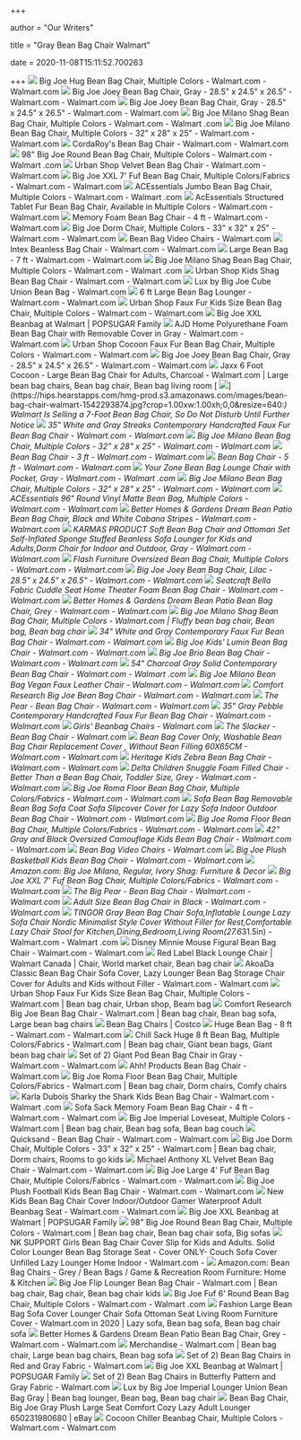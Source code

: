 +++
        
author = "Our Writers"
        
title = "Gray Bean Bag Chair Walmart"
        
date = 2020-11-08T15:11:52.700263
        
+++
[ ![](https://i5.walmartimages.com/asr/af0e6072-5022-4365-8be8-19f3ccb79f75_1.e5d3e30575d943bf500e0a125bcb5bf4.jpeg?odnWidth=612&odnHeight=612&odnBg=ffffff)](https://i5.walmartimages.com/asr/af0e6072-5022-4365-8be8-19f3ccb79f75_1.e5d3e30575d943bf500e0a125bcb5bf4.jpeg?odnWidth=612&odnHeight=612&odnBg=ffffff) Big Joe Hug Bean Bag Chair, Multiple Colors - Walmart.com - Walmart.com
[ ![](https://i5.walmartimages.com/asr/ada7d63e-508c-49f5-b9ec-a617293bf21c_2.b679b47c33bf6afbeaae2147b270beb5.jpeg?odnWidth=612&odnHeight=612&odnBg=ffffff)](https://i5.walmartimages.com/asr/ada7d63e-508c-49f5-b9ec-a617293bf21c_2.b679b47c33bf6afbeaae2147b270beb5.jpeg?odnWidth=612&odnHeight=612&odnBg=ffffff) Big Joe Joey Bean Bag Chair, Gray - 28.5" x 24.5" x 26.5" - Walmart.com -  Walmart.com
[ ![](https://i5.walmartimages.com/asr/acb8eb2f-f07e-47e6-8896-fe3de8f2b44f_2.b64c5098b36cf5e4f9f8738d2da0e5fe.jpeg)](https://i5.walmartimages.com/asr/acb8eb2f-f07e-47e6-8896-fe3de8f2b44f_2.b64c5098b36cf5e4f9f8738d2da0e5fe.jpeg) Big Joe Joey Bean Bag Chair, Gray - 28.5" x 24.5" x 26.5" - Walmart.com -  Walmart.com
[ ![](https://i5.walmartimages.com/asr/2680ddf0-1363-47d0-b553-31a209d06834_1.727e0166963ecc20ac5677a70b3bce7e.jpeg)](https://i5.walmartimages.com/asr/2680ddf0-1363-47d0-b553-31a209d06834_1.727e0166963ecc20ac5677a70b3bce7e.jpeg) Big Joe Milano Shag Bean Bag Chair, Multiple Colors - Walmart.com - Walmart .com
[ ![](https://i5.walmartimages.com/asr/7a112091-197a-48d9-9e58-6503ee0041c2_1.ee22dbd743135855c15fa10d50f5ec7a.jpeg)](https://i5.walmartimages.com/asr/7a112091-197a-48d9-9e58-6503ee0041c2_1.ee22dbd743135855c15fa10d50f5ec7a.jpeg) Big Joe Milano Bean Bag Chair, Multiple Colors - 32" x 28" x 25" - Walmart.com  - Walmart.com
[ ![](https://i5.walmartimages.com/asr/acada24e-2c3f-4da6-a7f0-4b768e8315e7_1.82cda551c0c6cc647bd30797e1c830ef.jpeg?odnWidth=612&odnHeight=612&odnBg=ffffff)](https://i5.walmartimages.com/asr/acada24e-2c3f-4da6-a7f0-4b768e8315e7_1.82cda551c0c6cc647bd30797e1c830ef.jpeg?odnWidth=612&odnHeight=612&odnBg=ffffff) CordaRoy's Bean Bag Chair - Walmart.com - Walmart.com
[ ![](https://i5.walmartimages.com/asr/f772d4f0-6718-49ee-8324-f7ac52cb33c2_1.b3545b1224164c0a3aeb8f31c550ebf4.jpeg)](https://i5.walmartimages.com/asr/f772d4f0-6718-49ee-8324-f7ac52cb33c2_1.b3545b1224164c0a3aeb8f31c550ebf4.jpeg) 98" Big Joe Round Bean Bag Chair, Multiple Colors - Walmart.com - Walmart .com
[ ![](https://i5.walmartimages.com/asr/07f0dfca-cc7f-46b1-861c-924e0cc23fbb_1.46381cae1f92c3c94c8925ebd9efc52e.jpeg)](https://i5.walmartimages.com/asr/07f0dfca-cc7f-46b1-861c-924e0cc23fbb_1.46381cae1f92c3c94c8925ebd9efc52e.jpeg) Urban Shop Velvet Bean Bag Chair - Walmart.com - Walmart.com
[ ![](https://i5.walmartimages.com/asr/88f89b7e-495a-4e66-8246-4c84ebe7ebb6_1.b0aa1fae119cebb8bd0cb566cf32b672.jpeg)](https://i5.walmartimages.com/asr/88f89b7e-495a-4e66-8246-4c84ebe7ebb6_1.b0aa1fae119cebb8bd0cb566cf32b672.jpeg) Big Joe XXL 7' Fuf Bean Bag Chair, Multiple Colors/Fabrics - Walmart.com -  Walmart.com
[ ![](https://i5.walmartimages.com/asr/fe44ae59-a54c-401e-998d-065c5a0ea1ef_1.815feb4de5a805b6b205474ed8956e91.jpeg?odnWidth=612&odnHeight=612&odnBg=ffffff)](https://i5.walmartimages.com/asr/fe44ae59-a54c-401e-998d-065c5a0ea1ef_1.815feb4de5a805b6b205474ed8956e91.jpeg?odnWidth=612&odnHeight=612&odnBg=ffffff) ACEssentials Jumbo Bean Bag Chair, Multiple Colors - Walmart.com - Walmart .com
[ ![](https://i5.walmartimages.com/asr/34ed84e6-dff5-473a-ba1f-874f96c0efdf_1.0818d3dd47119aee97f3b97df412613a.jpeg?odnWidth=612&odnHeight=612&odnBg=ffffff)](https://i5.walmartimages.com/asr/34ed84e6-dff5-473a-ba1f-874f96c0efdf_1.0818d3dd47119aee97f3b97df412613a.jpeg?odnWidth=612&odnHeight=612&odnBg=ffffff) AcEssentials Structured Tablet Fur Bean Bag Chair, Available in Multiple  Colors - Walmart.com - Walmart.com
[ ![](https://i5.walmartimages.com/asr/c44521e9-50bd-4dee-a195-91ab58d937ff_1.17013ef87ba9d3256584b36ad208319e.jpeg?odnWidth=612&odnHeight=612&odnBg=ffffff)](https://i5.walmartimages.com/asr/c44521e9-50bd-4dee-a195-91ab58d937ff_1.17013ef87ba9d3256584b36ad208319e.jpeg?odnWidth=612&odnHeight=612&odnBg=ffffff) Memory Foam Bean Bag Chair - 4 ft - Walmart.com - Walmart.com
[ ![](https://i5.walmartimages.com/asr/8390300d-e087-4f26-891d-18fef1420587_1.77dd98f75473d8c562acc248dfa81bfd.jpeg)](https://i5.walmartimages.com/asr/8390300d-e087-4f26-891d-18fef1420587_1.77dd98f75473d8c562acc248dfa81bfd.jpeg) Big Joe Dorm Chair, Multiple Colors - 33" x 32" x 25" - Walmart.com -  Walmart.com
[ ![](https://i5.walmartimages.com/asr/04fb7abf-1353-4b19-80a5-056d09c463e1_1.af4423bacc730a1271ff615e08117e20.jpeg)](https://i5.walmartimages.com/asr/04fb7abf-1353-4b19-80a5-056d09c463e1_1.af4423bacc730a1271ff615e08117e20.jpeg) Bean Bag Video Chairs - Walmart.com
[ ![](https://i5.walmartimages.com/asr/5e2abdf6-8848-45cb-96ef-87d48963d81d_1.010770ad3aed7c1df2086628f460001a.jpeg)](https://i5.walmartimages.com/asr/5e2abdf6-8848-45cb-96ef-87d48963d81d_1.010770ad3aed7c1df2086628f460001a.jpeg) Intex Beanless Bag Chair - Walmart.com - Walmart.com
[ ![](https://i5.walmartimages.com/asr/67d200c4-b091-4c7b-a95f-1cbff7e2b651_1.99053ed11428efb579c78bc8df1a006f.jpeg)](https://i5.walmartimages.com/asr/67d200c4-b091-4c7b-a95f-1cbff7e2b651_1.99053ed11428efb579c78bc8df1a006f.jpeg) Large Bean Bag - 7 ft - Walmart.com - Walmart.com
[ ![](https://i5.walmartimages.com/asr/00b006b1-bdd3-462d-ae16-c387d2f4715b_1.87a832fd351be1ee2f179a83fe226fe5.jpeg)](https://i5.walmartimages.com/asr/00b006b1-bdd3-462d-ae16-c387d2f4715b_1.87a832fd351be1ee2f179a83fe226fe5.jpeg) Big Joe Milano Shag Bean Bag Chair, Multiple Colors - Walmart.com - Walmart .com
[ ![](https://i5.walmartimages.com/asr/c88ed098-4b88-4215-b6ba-cc733ab8d11c_3.149cba18d5ca55092a88a191755040ec.jpeg?odnWidth=612&odnHeight=612&odnBg=ffffff)](https://i5.walmartimages.com/asr/c88ed098-4b88-4215-b6ba-cc733ab8d11c_3.149cba18d5ca55092a88a191755040ec.jpeg?odnWidth=612&odnHeight=612&odnBg=ffffff) Urban Shop Kids Shag Bean Bag Chair - Walmart.com - Walmart.com
[ ![](https://i5.walmartimages.com/asr/65db41f2-a986-4a55-8797-b0ec13ff7f02_1.e4025196bdf5337d46acf88348838614.jpeg?odnWidth=282&odnHeight=282&odnBg=ffffff)](https://i5.walmartimages.com/asr/65db41f2-a986-4a55-8797-b0ec13ff7f02_1.e4025196bdf5337d46acf88348838614.jpeg?odnWidth=282&odnHeight=282&odnBg=ffffff) Lux by Big Joe Cube Union Bean Bag - Walmart.com
[ ![](https://i5.walmartimages.com/asr/d68d663c-8c54-4554-a2bb-b5c56e9d6e46_1.96622e085728a6e8eae364f74b672e01.jpeg?odnWidth=612&odnHeight=612&odnBg=ffffff)](https://i5.walmartimages.com/asr/d68d663c-8c54-4554-a2bb-b5c56e9d6e46_1.96622e085728a6e8eae364f74b672e01.jpeg?odnWidth=612&odnHeight=612&odnBg=ffffff) 6 ft Large Bean Bag Lounger - Walmart.com - Walmart.com
[ ![](https://i5.walmartimages.com/asr/5041295a-1172-4f16-8118-36d8abc7ef44_5.89e92ae08546bb8764e0dd9edf8cf295.jpeg)](https://i5.walmartimages.com/asr/5041295a-1172-4f16-8118-36d8abc7ef44_5.89e92ae08546bb8764e0dd9edf8cf295.jpeg) Urban Shop Faux Fur Kids Size Bean Bag Chair, Multiple Colors - Walmart.com  - Walmart.com
[ ![](https://media1.popsugar-assets.com/files/thumbor/Di7Vqm8hnOqy_LK32jWwozjD76g/fit-in/2048xorig/filters:format_auto-!!-:strip_icc-!!-/2018/11/13/945/n/24155406/1bb3f46f5beb45302fc678.63660750_/i/Big-Joe-XXL-Beanbag-Walmart.jpg)](https://media1.popsugar-assets.com/files/thumbor/Di7Vqm8hnOqy_LK32jWwozjD76g/fit-in/2048xorig/filters:format_auto-!!-:strip_icc-!!-/2018/11/13/945/n/24155406/1bb3f46f5beb45302fc678.63660750_/i/Big-Joe-XXL-Beanbag-Walmart.jpg) Big Joe XXL Beanbag at Walmart | POPSUGAR Family
[ ![](https://i5.walmartimages.com/asr/658e3bde-d75d-4037-8bf3-ab3d5ddf00e2.bf3293df4c8ef480b6ae24158d1f64ae.jpeg?odnWidth=612&odnHeight=612&odnBg=ffffff)](https://i5.walmartimages.com/asr/658e3bde-d75d-4037-8bf3-ab3d5ddf00e2.bf3293df4c8ef480b6ae24158d1f64ae.jpeg?odnWidth=612&odnHeight=612&odnBg=ffffff) AJD Home Polyurethane Foam Bean Bag Chair with Removable Cover in Gray -  Walmart.com - Walmart.com
[ ![](https://i5.walmartimages.com/asr/6703cd1e-35e7-4a17-a5e0-551cf3c0897d_1.dfdab275bfe71022cd868d34e1a3a221.jpeg?odnWidth=612&odnHeight=612&odnBg=ffffff)](https://i5.walmartimages.com/asr/6703cd1e-35e7-4a17-a5e0-551cf3c0897d_1.dfdab275bfe71022cd868d34e1a3a221.jpeg?odnWidth=612&odnHeight=612&odnBg=ffffff) Urban Shop Cocoon Faux Fur Bean Bag Chair, Multiple Colors - Walmart.com -  Walmart.com
[ ![](https://i5.walmartimages.com/asr/312d2fa6-13d2-4577-82b7-f25ae3c9fc4e_2.0847ba472a0c5722c74417b703a64192.jpeg)](https://i5.walmartimages.com/asr/312d2fa6-13d2-4577-82b7-f25ae3c9fc4e_2.0847ba472a0c5722c74417b703a64192.jpeg) Big Joe Joey Bean Bag Chair, Gray - 28.5" x 24.5" x 26.5" - Walmart.com -  Walmart.com
[ ![](https://i.pinimg.com/474x/d8/22/5f/d8225f832ffb8911ba6d10d750c0b239.jpg)](https://i.pinimg.com/474x/d8/22/5f/d8225f832ffb8911ba6d10d750c0b239.jpg) Jaxx 6 Foot Cocoon - Large Bean Bag Chair for Adults, Charcoal - Walmart.com  | Large bean bag chairs, Bean bag chair, Bean bag living room
[ ![](https://hips.hearstapps.com/hmg-prod.s3.amazonaws.com/images/bean-bag-chair-walmart-1542293874.jpg?crop=1.00xw:1.00xh;0,0&resize=640:*)](https://hips.hearstapps.com/hmg-prod.s3.amazonaws.com/images/bean-bag-chair-walmart-1542293874.jpg?crop=1.00xw:1.00xh;0,0&resize=640:*) Walmart Is Selling a 7-Foot Bean Bag Chair, So Do Not Disturb Until Further  Notice
[ ![](https://i5.walmartimages.com/asr/e3ec183c-9f43-4c17-b5d9-15467b3d90f7.1f3d0cfe5727f1bdf1a30855390da6ab.jpeg?odnWidth=612&odnHeight=612&odnBg=ffffff)](https://i5.walmartimages.com/asr/e3ec183c-9f43-4c17-b5d9-15467b3d90f7.1f3d0cfe5727f1bdf1a30855390da6ab.jpeg?odnWidth=612&odnHeight=612&odnBg=ffffff) 35" White and Gray Streaks Contemporary Handcrafted Faux Fur Bean Bag Chair  - Walmart.com - Walmart.com
[ ![](https://i5.walmartimages.com/asr/4cf80778-ac1b-4611-a17d-cf7469dc3334_1.ddb756d2d925da5bc57f26dce69e788e.jpeg?odnWidth=450&odnHeight=450&odnBg=ffffff)](https://i5.walmartimages.com/asr/4cf80778-ac1b-4611-a17d-cf7469dc3334_1.ddb756d2d925da5bc57f26dce69e788e.jpeg?odnWidth=450&odnHeight=450&odnBg=ffffff) Big Joe Milano Bean Bag Chair, Multiple Colors - 32" x 28" x 25" - Walmart.com  - Walmart.com
[ ![](https://i5.walmartimages.com/asr/ec176656-2404-49eb-ae90-d0f8f47b71cd_1.95f328e027fd6499d6ac2f599b6b4c48.jpeg?odnWidth=612&odnHeight=612&odnBg=ffffff)](https://i5.walmartimages.com/asr/ec176656-2404-49eb-ae90-d0f8f47b71cd_1.95f328e027fd6499d6ac2f599b6b4c48.jpeg?odnWidth=612&odnHeight=612&odnBg=ffffff) Bean Bag Chair - 3 ft - Walmart.com - Walmart.com
[ ![](https://i5.walmartimages.com/asr/9c0a22b5-aeb2-4d3d-9a56-c49e25a565e3_1.2dd40b30312b73e7f0f1edd2c33e4182.jpeg?odnWidth=450&odnHeight=450&odnBg=ffffff)](https://i5.walmartimages.com/asr/9c0a22b5-aeb2-4d3d-9a56-c49e25a565e3_1.2dd40b30312b73e7f0f1edd2c33e4182.jpeg?odnWidth=450&odnHeight=450&odnBg=ffffff) Bean Bag Chair - 5 ft - Walmart.com - Walmart.com
[ ![](https://i5.walmartimages.com/asr/4c185555-ae8a-43be-964c-4b3ffe9b4ef2_2.fa3025a1f6aa8d7ed9ee4bcbc95c3db9.jpeg?odnWidth=612&odnHeight=612&odnBg=ffffff)](https://i5.walmartimages.com/asr/4c185555-ae8a-43be-964c-4b3ffe9b4ef2_2.fa3025a1f6aa8d7ed9ee4bcbc95c3db9.jpeg?odnWidth=612&odnHeight=612&odnBg=ffffff) Your Zone Bean Bag Lounge Chair with Pocket, Gray - Walmart.com - Walmart .com
[ ![](https://i5.walmartimages.com/asr/e4d61d1f-0dc1-4507-9485-732fdbb41f2a_2.2221cd928bc78599aa621fe56ba36a13.jpeg?odnWidth=612&odnHeight=612&odnBg=ffffff)](https://i5.walmartimages.com/asr/e4d61d1f-0dc1-4507-9485-732fdbb41f2a_2.2221cd928bc78599aa621fe56ba36a13.jpeg?odnWidth=612&odnHeight=612&odnBg=ffffff) Big Joe Milano Bean Bag Chair, Multiple Colors - 32" x 28" x 25" - Walmart.com  - Walmart.com
[ ![](https://i5.walmartimages.com/asr/f4d6f14c-0ee2-4381-859f-54b0f90d86a3_1.4de582d397bb2b69c15477991f44b165.jpeg)](https://i5.walmartimages.com/asr/f4d6f14c-0ee2-4381-859f-54b0f90d86a3_1.4de582d397bb2b69c15477991f44b165.jpeg) ACEssentials 96" Round Vinyl Matte Bean Bag, Multiple Colors - Walmart.com  - Walmart.com
[ ![](https://i5.walmartimages.com/asr/a24524b2-d925-4a84-9827-01834d7d3f85_2.03257a5677ad4c3d9efe99a46a71cfd4.jpeg?odnWidth=612&odnHeight=612&odnBg=ffffff)](https://i5.walmartimages.com/asr/a24524b2-d925-4a84-9827-01834d7d3f85_2.03257a5677ad4c3d9efe99a46a71cfd4.jpeg?odnWidth=612&odnHeight=612&odnBg=ffffff) Better Homes & Gardens Dream Bean Patio Bean Bag Chair, Black and White  Cabana Stripes - Walmart.com - Walmart.com
[ ![](https://i5.walmartimages.com/asr/a75b8c11-c954-4489-a6b1-84661799f8ca_1.f8c2c2b3e91dd707097785a9c2d6b426.jpeg?odnWidth=612&odnHeight=612&odnBg=ffffff)](https://i5.walmartimages.com/asr/a75b8c11-c954-4489-a6b1-84661799f8ca_1.f8c2c2b3e91dd707097785a9c2d6b426.jpeg?odnWidth=612&odnHeight=612&odnBg=ffffff) KARMAS PRODUCT Soft Bean Bag Chair and Ottoman Set Self-Inflated Sponge  Stuffed Beanless Sofa Lounger for Kids and Adults,Dorm Chair for Indoor and  Outdoor, Gray - Walmart.com - Walmart.com
[ ![](https://i5.walmartimages.com/asr/833ac6bf-da62-405e-91ae-74d6b7259c60_3.48f25776af20bb5fa54d91ded5275902.jpeg?odnWidth=612&odnHeight=612&odnBg=ffffff)](https://i5.walmartimages.com/asr/833ac6bf-da62-405e-91ae-74d6b7259c60_3.48f25776af20bb5fa54d91ded5275902.jpeg?odnWidth=612&odnHeight=612&odnBg=ffffff) Flash Furniture Oversized Bean Bag Chair, Multiple Colors - Walmart.com -  Walmart.com
[ ![](https://i5.walmartimages.com/asr/8db13271-a7b7-4882-95ad-e4b6b7ca3fbc_2.7407ce507c5abe53b20194a4a6703171.jpeg?odnWidth=612&odnHeight=612&odnBg=ffffff)](https://i5.walmartimages.com/asr/8db13271-a7b7-4882-95ad-e4b6b7ca3fbc_2.7407ce507c5abe53b20194a4a6703171.jpeg?odnWidth=612&odnHeight=612&odnBg=ffffff) Big Joe Joey Bean Bag Chair, Lilac - 28.5" x 24.5" x 26.5" - Walmart.com -  Walmart.com
[ ![](https://i5.walmartimages.com/asr/2e5f8ea0-3965-401e-a542-ad55d323652b_1.4d59a0e306d9a305ccda610e0e5ed6c2.jpeg?odnWidth=612&odnHeight=612&odnBg=ffffff)](https://i5.walmartimages.com/asr/2e5f8ea0-3965-401e-a542-ad55d323652b_1.4d59a0e306d9a305ccda610e0e5ed6c2.jpeg?odnWidth=612&odnHeight=612&odnBg=ffffff) Seatcraft Bella Fabric Cuddle Seat Home Theater Foam Bean Bag Chair -  Walmart.com - Walmart.com
[ ![](https://i5.walmartimages.com/asr/466f33c1-f3bf-4cae-87ec-2ccfd925bf29_2.737682e8654bc81b41a92cc907e7e95a.jpeg)](https://i5.walmartimages.com/asr/466f33c1-f3bf-4cae-87ec-2ccfd925bf29_2.737682e8654bc81b41a92cc907e7e95a.jpeg) Better Homes & Gardens Dream Bean Patio Bean Bag Chair, Grey - Walmart.com  - Walmart.com
[ ![](https://i.pinimg.com/originals/24/67/8a/24678aab40ae6d1410d6f5406286d99c.jpg)](https://i.pinimg.com/originals/24/67/8a/24678aab40ae6d1410d6f5406286d99c.jpg) Big Joe Milano Shag Bean Bag Chair, Multiple Colors - Walmart.com | Fluffy bean  bag chair, Bean bag, Bean bag chair
[ ![](https://i5.walmartimages.com/asr/ed79e177-996d-4fb7-82bd-0a102bc981a9.1a1c3416d052e7bd3939d41074fefd60.jpeg?odnWidth=612&odnHeight=612&odnBg=ffffff)](https://i5.walmartimages.com/asr/ed79e177-996d-4fb7-82bd-0a102bc981a9.1a1c3416d052e7bd3939d41074fefd60.jpeg?odnWidth=612&odnHeight=612&odnBg=ffffff) 34" White and Gray Contemporary Faux Fur Bean Bag Chair - Walmart.com -  Walmart.com
[ ![](https://i5.walmartimages.com/asr/720a0c2e-d5d3-4713-96e6-b38ea4358cbc_1.4b9a1394234604e084d831aa8f1df5a4.jpeg?odnWidth=612&odnHeight=612&odnBg=ffffff)](https://i5.walmartimages.com/asr/720a0c2e-d5d3-4713-96e6-b38ea4358cbc_1.4b9a1394234604e084d831aa8f1df5a4.jpeg?odnWidth=612&odnHeight=612&odnBg=ffffff) Big Joe Kids' Lumin Bean Bag Chair - Walmart.com - Walmart.com
[ ![](https://i5.walmartimages.com/asr/30d049ee-1494-436c-98ff-86c3ba8d7b7e_1.2aae0ea8ad1cd539f229543f475d4648.jpeg?odnWidth=612&odnHeight=612&odnBg=ffffff)](https://i5.walmartimages.com/asr/30d049ee-1494-436c-98ff-86c3ba8d7b7e_1.2aae0ea8ad1cd539f229543f475d4648.jpeg?odnWidth=612&odnHeight=612&odnBg=ffffff) Big Joe Brio Bean Bag Chair - Walmart.com - Walmart.com
[ ![](https://i5.walmartimages.com/asr/b8961736-4547-41d5-8478-e8adebb18305_1.eceae7515fa67795cc74e19b1f76f8ee.jpeg?odnWidth=612&odnHeight=612&odnBg=ffffff)](https://i5.walmartimages.com/asr/b8961736-4547-41d5-8478-e8adebb18305_1.eceae7515fa67795cc74e19b1f76f8ee.jpeg?odnWidth=612&odnHeight=612&odnBg=ffffff) 54" Charcoal Gray Solid Contemporary Bean Bag Chair - Walmart.com - Walmart .com
[ ![](https://i5.walmartimages.com/asr/09a1ac50-a6f0-43f8-837d-0e6e6ec2d130_1.a7ec1d0078130c422f800a5e1c45b3ab.jpeg?odnWidth=612&odnHeight=612&odnBg=ffffff)](https://i5.walmartimages.com/asr/09a1ac50-a6f0-43f8-837d-0e6e6ec2d130_1.a7ec1d0078130c422f800a5e1c45b3ab.jpeg?odnWidth=612&odnHeight=612&odnBg=ffffff) Big Joe Milano Bean Bag Vegan Faux Leather Chair - Walmart.com - Walmart.com
[ ![](https://i5.walmartimages.com/asr/5960c45c-3a7f-4378-bfa9-38170b3d3b1c_1.980510d9f220cfe919b00ad204ab6094.jpeg?odnWidth=612&odnHeight=612&odnBg=ffffff)](https://i5.walmartimages.com/asr/5960c45c-3a7f-4378-bfa9-38170b3d3b1c_1.980510d9f220cfe919b00ad204ab6094.jpeg?odnWidth=612&odnHeight=612&odnBg=ffffff) Comfort Research Big Joe Bean Bag Chair - Walmart.com - Walmart.com
[ ![](https://i5.walmartimages.com/asr/ee707e56-c363-49e6-8fb5-824a7ff3b6c5.da2af3660b1e6a17c31af18b1d773fa8.jpeg?odnWidth=612&odnHeight=612&odnBg=ffffff)](https://i5.walmartimages.com/asr/ee707e56-c363-49e6-8fb5-824a7ff3b6c5.da2af3660b1e6a17c31af18b1d773fa8.jpeg?odnWidth=612&odnHeight=612&odnBg=ffffff) The Pear - Bean Bag Chair - Walmart.com - Walmart.com
[ ![](https://i5.walmartimages.com/asr/3bbb27e4-df6d-4e0d-a2da-6ca31930c815.6d88532d31da70c66f58fcb4748f6915.jpeg?odnWidth=612&odnHeight=612&odnBg=ffffff)](https://i5.walmartimages.com/asr/3bbb27e4-df6d-4e0d-a2da-6ca31930c815.6d88532d31da70c66f58fcb4748f6915.jpeg?odnWidth=612&odnHeight=612&odnBg=ffffff) 35" Gray Pebble Contemporary Handcrafted Faux Fur Bean Bag Chair - Walmart.com  - Walmart.com
[ ![](https://i5.walmartimages.com/asr/d86476ac-ad99-40bc-80d1-866b4afc81ba_1.71337b328146ca7293375effe2e8a66d.jpeg)](https://i5.walmartimages.com/asr/d86476ac-ad99-40bc-80d1-866b4afc81ba_1.71337b328146ca7293375effe2e8a66d.jpeg) Girls' Beanbag Chairs - Walmart.com
[ ![](https://i5.walmartimages.com/asr/c6ffaf0c-4dc4-4afa-bf60-c0426f9a1016_1.520f782cdf6ac4a1c30f4620da77b61b.jpeg?odnWidth=450&odnHeight=450&odnBg=ffffff)](https://i5.walmartimages.com/asr/c6ffaf0c-4dc4-4afa-bf60-c0426f9a1016_1.520f782cdf6ac4a1c30f4620da77b61b.jpeg?odnWidth=450&odnHeight=450&odnBg=ffffff) The Slacker - Bean Bag Chair - Walmart.com
[ ![](https://i5.walmartimages.com/asr/1c298c3d-0767-4a8a-a51a-bab5b30cbf84_1.d1488022d91a7f0dabd316a24eaece37.jpeg?odnWidth=612&odnHeight=612&odnBg=ffffff)](https://i5.walmartimages.com/asr/1c298c3d-0767-4a8a-a51a-bab5b30cbf84_1.d1488022d91a7f0dabd316a24eaece37.jpeg?odnWidth=612&odnHeight=612&odnBg=ffffff) Bean Bag Cover Only, Washable Bean Bag Chair Replacement Cover , Without  Bean Filling 60X65CM - Walmart.com - Walmart.com
[ ![](https://i5.walmartimages.com/asr/7cef4517-57bb-4471-89c9-b854bd0237c8_1.f2232aa4376f585831e215dd5ba97849.jpeg)](https://i5.walmartimages.com/asr/7cef4517-57bb-4471-89c9-b854bd0237c8_1.f2232aa4376f585831e215dd5ba97849.jpeg) Heritage Kids Zebra Bean Bag Chair - Walmart.com - Walmart.com
[ ![](https://i5.walmartimages.com/asr/c840d0ed-0b96-435c-ad9b-035378d5a0ae_1.2912741257f94794e4bfbe5676624427.jpeg?odnWidth=612&odnHeight=612&odnBg=ffffff)](https://i5.walmartimages.com/asr/c840d0ed-0b96-435c-ad9b-035378d5a0ae_1.2912741257f94794e4bfbe5676624427.jpeg?odnWidth=612&odnHeight=612&odnBg=ffffff) Delta Children Snuggle Foam Filled Chair - Better Than a Bean Bag Chair,  Toddler Size, Grey - Walmart.com - Walmart.com
[ ![](https://i5.walmartimages.com/asr/72396047-e655-48d9-985d-d08d1b7178ec_1.28977eb8a9566d6f77eca8dfaddc9e31.jpeg?odnWidth=2000&odnHeight=2000&odnBg=ffffff)](https://i5.walmartimages.com/asr/72396047-e655-48d9-985d-d08d1b7178ec_1.28977eb8a9566d6f77eca8dfaddc9e31.jpeg?odnWidth=2000&odnHeight=2000&odnBg=ffffff) Big Joe Roma Floor Bean Bag Chair, Multiple Colors/Fabrics - Walmart.com -  Walmart.com
[ ![](https://i5.walmartimages.com/asr/59cd5b8d-1b08-456a-8bb2-69d146ddfd0e_1.86ec66b1933f03ecd5b063aefdd208ba.jpeg?odnWidth=612&odnHeight=612&odnBg=ffffff)](https://i5.walmartimages.com/asr/59cd5b8d-1b08-456a-8bb2-69d146ddfd0e_1.86ec66b1933f03ecd5b063aefdd208ba.jpeg?odnWidth=612&odnHeight=612&odnBg=ffffff) Sofa Bean Bag Removable Bean Bag Sofa Coat Sofa Slipcover Cover for Lazy  Sofa Indoor Outdoor Bean Bag Chair - Walmart.com - Walmart.com
[ ![](https://i5.walmartimages.com/asr/73210a30-f03c-47b8-8c20-813a2cf96f5b_1.91c5eb0419c6c62c0f7a2956c4cf9fdf.jpeg)](https://i5.walmartimages.com/asr/73210a30-f03c-47b8-8c20-813a2cf96f5b_1.91c5eb0419c6c62c0f7a2956c4cf9fdf.jpeg) Big Joe Roma Floor Bean Bag Chair, Multiple Colors/Fabrics - Walmart.com -  Walmart.com
[ ![](https://i5.walmartimages.com/asr/a0958b76-7b43-450c-be97-202fd769e2c6.b655e1795069f367fb6cbffca2e41156.jpeg?odnWidth=612&odnHeight=612&odnBg=ffffff)](https://i5.walmartimages.com/asr/a0958b76-7b43-450c-be97-202fd769e2c6.b655e1795069f367fb6cbffca2e41156.jpeg?odnWidth=612&odnHeight=612&odnBg=ffffff) 42" Gray and Black Oversized Camouflage Kids Bean Bag Chair - Walmart.com -  Walmart.com
[ ![](https://i5.walmartimages.com/asr/8121f229-b38a-4627-b38a-585cff04e1fd_1.9e14c0819e156d4d12a17067fb8660b4.jpeg)](https://i5.walmartimages.com/asr/8121f229-b38a-4627-b38a-585cff04e1fd_1.9e14c0819e156d4d12a17067fb8660b4.jpeg) Bean Bag Video Chairs - Walmart.com
[ ![](https://i5.walmartimages.com/asr/d98cd257-f493-42d4-8125-e1423ea55e82_3.f39cd8ccea38172c2f943717f7b00f62.jpeg?odnWidth=612&odnHeight=612&odnBg=ffffff)](https://i5.walmartimages.com/asr/d98cd257-f493-42d4-8125-e1423ea55e82_3.f39cd8ccea38172c2f943717f7b00f62.jpeg?odnWidth=612&odnHeight=612&odnBg=ffffff) Big Joe Plush Basketball Kids Bean Bag Chair - Walmart.com - Walmart.com
[ ![](https://images-na.ssl-images-amazon.com/images/I/81KCxynEJFL._AC_SL1500_.jpg)](https://images-na.ssl-images-amazon.com/images/I/81KCxynEJFL._AC_SL1500_.jpg) Amazon.com: Big Joe Milano, Regular, Ivory Shag: Furniture & Decor
[ ![](https://i5.walmartimages.com/dfw/6e29e393-d877/k2-_d96b0af6-0527-47ed-b2ee-d1b004cdcd1a.v1.jpg)](https://i5.walmartimages.com/dfw/6e29e393-d877/k2-_d96b0af6-0527-47ed-b2ee-d1b004cdcd1a.v1.jpg) Big Joe XXL 7' Fuf Bean Bag Chair, Multiple Colors/Fabrics - Walmart.com -  Walmart.com
[ ![](https://i5.walmartimages.com/asr/27bfc536-40e7-4ded-9a23-55c033e8876e_1.a00a964487bb9d59951c09c431217d99.jpeg?odnWidth=612&odnHeight=612&odnBg=ffffff)](https://i5.walmartimages.com/asr/27bfc536-40e7-4ded-9a23-55c033e8876e_1.a00a964487bb9d59951c09c431217d99.jpeg?odnWidth=612&odnHeight=612&odnBg=ffffff) The Big Pear - Bean Bag Chair - Walmart.com - Walmart.com
[ ![](https://i5.walmartimages.com/asr/92698aef-907c-4a27-a816-e617eba7c47f_1.82b4cc3d66323115bbe15589df8196c2.jpeg?odnWidth=612&odnHeight=612&odnBg=ffffff)](https://i5.walmartimages.com/asr/92698aef-907c-4a27-a816-e617eba7c47f_1.82b4cc3d66323115bbe15589df8196c2.jpeg?odnWidth=612&odnHeight=612&odnBg=ffffff) Adult Size Bean Bag Chair in Black - Walmart.com - Walmart.com
[ ![](https://i5.walmartimages.com/asr/fd8141e1-a780-4d8f-9f7f-205f2f0f8612.89fb77181c58f6e4856b26c6a09b9cd9.jpeg?odnWidth=612&odnHeight=612&odnBg=ffffff)](https://i5.walmartimages.com/asr/fd8141e1-a780-4d8f-9f7f-205f2f0f8612.89fb77181c58f6e4856b26c6a09b9cd9.jpeg?odnWidth=612&odnHeight=612&odnBg=ffffff) TINGOR Gray Bean Bag Chair Sofa,Inflatable Lounge Lazy Sofa Chair Nordic  Minimalist Style Cover Without Filler for Rest,Comfortable Lazy Chair Stool  for Kitchen,Dining,Bedroom,Living Room(27.6*31.5in) - Walmart.com - Walmart .com
[ ![](https://i5.walmartimages.com/asr/db7774f8-7bdd-435b-bfb4-5a67ab61839e_4.9303af40425db524f99afd23576991bb.jpeg?odnWidth=612&odnHeight=612&odnBg=ffffff)](https://i5.walmartimages.com/asr/db7774f8-7bdd-435b-bfb4-5a67ab61839e_4.9303af40425db524f99afd23576991bb.jpeg?odnWidth=612&odnHeight=612&odnBg=ffffff) Disney Minnie Mouse Figural Bean Bag Chair - Walmart.com - Walmart.com
[ ![](https://i.pinimg.com/474x/d7/be/9d/d7be9d17b9a7131c3e8db5c6d644ca42.jpg)](https://i.pinimg.com/474x/d7/be/9d/d7be9d17b9a7131c3e8db5c6d644ca42.jpg) Red Label Black Lounge Chair | Walmart Canada | Chair, World market chair, Bean  bag chair
[ ![](https://i5.walmartimages.com/asr/a7237c18-5dcb-4d98-bd1f-c05734447de1_1.f06a448b26373d15b6870bcae645f43c.jpeg?odnWidth=612&odnHeight=612&odnBg=ffffff)](https://i5.walmartimages.com/asr/a7237c18-5dcb-4d98-bd1f-c05734447de1_1.f06a448b26373d15b6870bcae645f43c.jpeg?odnWidth=612&odnHeight=612&odnBg=ffffff) AkoaDa Classic Bean Bag Chair Sofa Cover, Lazy Lounger Bean Bag Storage  Chair Cover for Adults and Kids without Filler - Walmart.com - Walmart.com
[ ![](https://i.pinimg.com/474x/a2/5e/3a/a25e3a00edf86d8c965a70fa16614ee1.jpg)](https://i.pinimg.com/474x/a2/5e/3a/a25e3a00edf86d8c965a70fa16614ee1.jpg) Urban Shop Faux Fur Kids Size Bean Bag Chair, Multiple Colors - Walmart.com  | Bean bag chair, Urban shop, Beam bag
[ ![](https://i.pinimg.com/originals/18/4d/ab/184dabfb93aa048700c6073bf8aa04cc.jpg)](https://i.pinimg.com/originals/18/4d/ab/184dabfb93aa048700c6073bf8aa04cc.jpg) Comfort Research Big Joe Bean Bag Chair - Walmart.com | Bean bag chair, Bean  bag sofa, Large bean bag chairs
[ ![](https://images.costco-static.com/ImageDelivery/imageService?profileId=12026540&imageId=100364400-847__1&recipeName=350)](https://images.costco-static.com/ImageDelivery/imageService?profileId=12026540&imageId=100364400-847__1&recipeName=350) Bean Bag Chairs | Costco
[ ![](https://i5.walmartimages.com/asr/8742b035-e181-4fa3-a37e-ff29fba0e384_1.8a8b08f264ca9ccaf96b061945af6053.jpeg)](https://i5.walmartimages.com/asr/8742b035-e181-4fa3-a37e-ff29fba0e384_1.8a8b08f264ca9ccaf96b061945af6053.jpeg) Huge Bean Bag - 8 ft - Walmart.com - Walmart.com
[ ![](https://i.pinimg.com/originals/28/69/e5/2869e5d320dc97a436703a2a445b3ade.jpg)](https://i.pinimg.com/originals/28/69/e5/2869e5d320dc97a436703a2a445b3ade.jpg) Chill Sack Huge 8 ft Bean Bag, Multiple Colors/Fabrics - Walmart.com | Bean  bag chair, Giant bean bags, Giant bean bag chair
[ ![](https://i5.walmartimages.com/asr/4d196628-9afe-46c8-a4c3-881c536f441c_1.adc83f577dc29b05ab59cf5e7e1452f5.jpeg?odnWidth=612&odnHeight=612&odnBg=ffffff)](https://i5.walmartimages.com/asr/4d196628-9afe-46c8-a4c3-881c536f441c_1.adc83f577dc29b05ab59cf5e7e1452f5.jpeg?odnWidth=612&odnHeight=612&odnBg=ffffff) Set of 2) Giant Pod Bean Bag Chair in Gray - Walmart.com - Walmart.com
[ ![](https://i5.walmartimages.com/asr/ed14d664-5587-4d67-aefe-10ba595f0c87_1.06356ae4251e93ecd0a06a0674618329.jpeg?odnWidth=450&odnHeight=450&odnBg=ffffff)](https://i5.walmartimages.com/asr/ed14d664-5587-4d67-aefe-10ba595f0c87_1.06356ae4251e93ecd0a06a0674618329.jpeg?odnWidth=450&odnHeight=450&odnBg=ffffff) Ahh! Products Bean Bag Chair - Walmart.com
[ ![](https://i.pinimg.com/originals/5b/71/0b/5b710b53d5926f4ab189d1bab346eb2a.jpg)](https://i.pinimg.com/originals/5b/71/0b/5b710b53d5926f4ab189d1bab346eb2a.jpg) Big Joe Roma Floor Bean Bag Chair, Multiple Colors/Fabrics - Walmart.com | Bean  bag chair, Dorm chairs, Comfy chairs
[ ![](https://i5.walmartimages.com/asr/a412d1de-678f-4fd0-9df5-41d73be76c05_1.965413884cc299ccb7a12894904372a4.jpeg?odnWidth=612&odnHeight=612&odnBg=ffffff)](https://i5.walmartimages.com/asr/a412d1de-678f-4fd0-9df5-41d73be76c05_1.965413884cc299ccb7a12894904372a4.jpeg?odnWidth=612&odnHeight=612&odnBg=ffffff) Karla Dubois Sharky the Shark Kids Bean Bag Chair - Walmart.com - Walmart .com
[ ![](https://i5.walmartimages.com/asr/ab3be897-b651-4a1e-a09b-b94c3d2e492d_1.4d52f5358b70a5d84a06b2efe021092d.jpeg?odnWidth=612&odnHeight=612&odnBg=ffffff)](https://i5.walmartimages.com/asr/ab3be897-b651-4a1e-a09b-b94c3d2e492d_1.4d52f5358b70a5d84a06b2efe021092d.jpeg?odnWidth=612&odnHeight=612&odnBg=ffffff) Sofa Sack Memory Foam Bean Bag Chair - 4 ft - Walmart.com - Walmart.com
[ ![](https://i.pinimg.com/474x/2b/1c/75/2b1c75d010c5ac9bd2ba3a470f9cabd7.jpg)](https://i.pinimg.com/474x/2b/1c/75/2b1c75d010c5ac9bd2ba3a470f9cabd7.jpg) Big Joe Imperial Loveseat, Multiple Colors - Walmart.com | Bean bag chair, Bean  bag sofa, Bean bag couch
[ ![](https://i5.walmartimages.com/asr/afb12a10-764c-4245-a493-4225fe7409c9.068e715835a2558a8024dcfe7e7ef8e5.jpeg?odnWidth=612&odnHeight=612&odnBg=ffffff)](https://i5.walmartimages.com/asr/afb12a10-764c-4245-a493-4225fe7409c9.068e715835a2558a8024dcfe7e7ef8e5.jpeg?odnWidth=612&odnHeight=612&odnBg=ffffff) Quicksand - Bean Bag Chair - Walmart.com - Walmart.com
[ ![](https://i.pinimg.com/originals/56/07/12/560712a65da6f5dac278dbd39398672b.jpg)](https://i.pinimg.com/originals/56/07/12/560712a65da6f5dac278dbd39398672b.jpg) Big Joe Dorm Chair, Multiple Colors - 33" x 32" x 25" - Walmart.com | Bean  bag chair, Dorm chairs, Rooms to go kids
[ ![](https://i5.walmartimages.com/asr/b82ab63a-cedd-42fd-9163-590a65f41d3d_1.df171287995789dc85f729be3d9c639f.jpeg?odnWidth=612&odnHeight=612&odnBg=ffffff)](https://i5.walmartimages.com/asr/b82ab63a-cedd-42fd-9163-590a65f41d3d_1.df171287995789dc85f729be3d9c639f.jpeg?odnWidth=612&odnHeight=612&odnBg=ffffff) Michael Anthony XL Velvet Bean Bag Chair - Walmart.com - Walmart.com
[ ![](https://i5.walmartimages.com/asr/38a89991-3b71-4967-83fa-3464223caec4_2.fb8e720406905c48bde01e9928d1a3f9.jpeg?odnWidth=612&odnHeight=612&odnBg=ffffff)](https://i5.walmartimages.com/asr/38a89991-3b71-4967-83fa-3464223caec4_2.fb8e720406905c48bde01e9928d1a3f9.jpeg?odnWidth=612&odnHeight=612&odnBg=ffffff) Big Joe Large 4' Fuf Bean Bag Chair, Multiple Colors/Fabrics - Walmart.com  - Walmart.com
[ ![](https://i5.walmartimages.com/asr/c28ecbfd-e005-4dd8-ad79-b3a6fd42bfba_2.b269b9b70ffb625137812e4aed19d974.jpeg?odnWidth=612&odnHeight=612&odnBg=ffffff)](https://i5.walmartimages.com/asr/c28ecbfd-e005-4dd8-ad79-b3a6fd42bfba_2.b269b9b70ffb625137812e4aed19d974.jpeg?odnWidth=612&odnHeight=612&odnBg=ffffff) Big Joe Plush Football Kids Bean Bag Chair - Walmart.com - Walmart.com
[ ![](https://i5.walmartimages.com/asr/479a328d-562e-4534-a97e-8c870425c4ed.f0e01788734739b6d4e3aff33b11b9fc.jpeg?odnWidth=612&odnHeight=612&odnBg=ffffff)](https://i5.walmartimages.com/asr/479a328d-562e-4534-a97e-8c870425c4ed.f0e01788734739b6d4e3aff33b11b9fc.jpeg?odnWidth=612&odnHeight=612&odnBg=ffffff) New Kids Bean Bag Chair Cover Indoor/Outdoor Gamer Waterproof Adult Beanbag  Seat - Walmart.com - Walmart.com
[ ![](https://media1.popsugar-assets.com/files/thumbor/a7XUApIoRa93auvCfZHE5ygnO9U/fit-in/728xorig/filters:format_auto-!!-:strip_icc-!!-/2018/11/13/945/n/24155406/7727b5675beb45246ed128.96816513_/i/Big-Joe-XXL-Beanbag-Walmart.jpg)](https://media1.popsugar-assets.com/files/thumbor/a7XUApIoRa93auvCfZHE5ygnO9U/fit-in/728xorig/filters:format_auto-!!-:strip_icc-!!-/2018/11/13/945/n/24155406/7727b5675beb45246ed128.96816513_/i/Big-Joe-XXL-Beanbag-Walmart.jpg) Big Joe XXL Beanbag at Walmart | POPSUGAR Family
[ ![](https://i.pinimg.com/originals/8e/f9/43/8ef94300a7fb53d64f9cf63f70955593.png)](https://i.pinimg.com/originals/8e/f9/43/8ef94300a7fb53d64f9cf63f70955593.png) 98" Big Joe Round Bean Bag Chair, Multiple Colors - Walmart.com | Bean bag  chair, Bean bag chair sofa, Big sofas
[ ![](https://i5.walmartimages.com/asr/0769d404-1ba5-4f2a-9505-fd45c055dc62_1.2b287381c073fc5088b42eadca517991.jpeg?odnWidth=612&odnHeight=612&odnBg=ffffff)](https://i5.walmartimages.com/asr/0769d404-1ba5-4f2a-9505-fd45c055dc62_1.2b287381c073fc5088b42eadca517991.jpeg?odnWidth=612&odnHeight=612&odnBg=ffffff) NK SUPPORT Girls Bean Bag Chair Cover Slip for Kids and Adults. Solid Color  Lounger Bean Bag Storage Seat - Cover ONLY- Couch Sofa Cover Unfilled Lazy  Lounger Home Indoor - Walmart.com -
[ ![](https://m.media-amazon.com/images/I/713DNKEVNML._AC_UL320_.jpg)](https://m.media-amazon.com/images/I/713DNKEVNML._AC_UL320_.jpg) Amazon.com: Bean Bag Chairs - Grey / Bean Bags / Game & Recreation Room  Furniture: Home & Kitchen
[ ![](https://i.pinimg.com/474x/59/a3/91/59a391ccc8efac9bddbb4f5c37cfb82d.jpg)](https://i.pinimg.com/474x/59/a3/91/59a391ccc8efac9bddbb4f5c37cfb82d.jpg) Big Joe Flip Lounger Bean Bag Chair - Walmart.com | Bean bag chair, Bag  chair, Bean bag chair kids
[ ![](https://i5.walmartimages.com/asr/d5abdc84-ec8d-4eb3-a629-6a4317aedbe7_2.1ac8e2957cdd80e0d8dcd782f3d408b3.jpeg?odnWidth=612&odnHeight=612&odnBg=ffffff)](https://i5.walmartimages.com/asr/d5abdc84-ec8d-4eb3-a629-6a4317aedbe7_2.1ac8e2957cdd80e0d8dcd782f3d408b3.jpeg?odnWidth=612&odnHeight=612&odnBg=ffffff) Big Joe Fuf 6' Round Bean Bag Chair, Multiple Colors - Walmart.com - Walmart .com
[ ![](https://i.pinimg.com/originals/54/5e/e1/545ee1ed96a24ecfbc1e592da7e1a908.jpg)](https://i.pinimg.com/originals/54/5e/e1/545ee1ed96a24ecfbc1e592da7e1a908.jpg) Fashion Large Bean Bag Sofa Cover Lounger Chair Sofa Ottoman Seat Living  Room Furniture Cover - Walmart.com in 2020 | Lazy sofa, Bean bag sofa, Bean  bag chair sofa
[ ![](https://i5.walmartimages.com/asr/4cc98852-f786-4cb5-bb2e-019b7d15b962.d32e67de5d3898a15b55eae2ae4d77f5.jpeg)](https://i5.walmartimages.com/asr/4cc98852-f786-4cb5-bb2e-019b7d15b962.d32e67de5d3898a15b55eae2ae4d77f5.jpeg) Better Homes & Gardens Dream Bean Patio Bean Bag Chair, Grey - Walmart.com  - Walmart.com
[ ![](https://i.pinimg.com/originals/c4/7a/55/c47a55369cb3406b0aec44bdd2b02f16.jpg)](https://i.pinimg.com/originals/c4/7a/55/c47a55369cb3406b0aec44bdd2b02f16.jpg) Merchandise - Walmart.com | Bean bag chair, Large bean bag chairs, Bean bag  sofa
[ ![](https://i5.walmartimages.com/asr/038579b9-704b-46f3-ab9c-f17f3f1132ae_1.9a205b6373b2f57619730193fd05a783.jpeg?odnWidth=450&odnHeight=450&odnBg=ffffff)](https://i5.walmartimages.com/asr/038579b9-704b-46f3-ab9c-f17f3f1132ae_1.9a205b6373b2f57619730193fd05a783.jpeg?odnWidth=450&odnHeight=450&odnBg=ffffff) Set of 2) Bean Bag Chairs in Red and Gray Fabric - Walmart.com
[ ![](https://media1.popsugar-assets.com/files/thumbor/zMfsxi1u_GtL81wDzUEf3cE7ilc/fit-in/2048xorig/filters:format_auto-!!-:strip_icc-!!-/2018/11/13/947/n/24155406/68dfaf2ba769dc15_80c8607e-df80-4f08-a64d-5ad2363088ed_3.3f857d4344e0e59e0e08ddf7b09bf4f9/i/Adds-Walmart-Shopping-Cart-Immediately.jpeg)](https://media1.popsugar-assets.com/files/thumbor/zMfsxi1u_GtL81wDzUEf3cE7ilc/fit-in/2048xorig/filters:format_auto-!!-:strip_icc-!!-/2018/11/13/947/n/24155406/68dfaf2ba769dc15_80c8607e-df80-4f08-a64d-5ad2363088ed_3.3f857d4344e0e59e0e08ddf7b09bf4f9/i/Adds-Walmart-Shopping-Cart-Immediately.jpeg) Big Joe XXL Beanbag at Walmart | POPSUGAR Family
[ ![](https://i5.walmartimages.com/asr/615d9fa3-68d2-4742-a147-5b54cf45766a_1.7067fbd5559451208de04308ef707ae9.jpeg?odnWidth=450&odnHeight=450&odnBg=ffffff)](https://i5.walmartimages.com/asr/615d9fa3-68d2-4742-a147-5b54cf45766a_1.7067fbd5559451208de04308ef707ae9.jpeg?odnWidth=450&odnHeight=450&odnBg=ffffff) Set of 2) Bean Bag Chairs in Butterfly Pattern and Gray Fabric - Walmart.com
[ ![](https://i.pinimg.com/originals/e5/a4/92/e5a4927a2ed3c06275d514bef0a38dd5.jpg)](https://i.pinimg.com/originals/e5/a4/92/e5a4927a2ed3c06275d514bef0a38dd5.jpg) Lux by Big Joe Imperial Lounger Union Bean Bag Gray | Bean bag lounger, Bean  bag, Bean bag chair
[ ![](https://i5.walmartimages.com/asr/97b07b3e-8543-4e5b-af96-c0b8e61f464e_2.3fe3c9139ae223c3ea54070ed722f7ba.jpeg?odnWidth=450&odnHeight=450&odnBg=ffffff)](https://i5.walmartimages.com/asr/97b07b3e-8543-4e5b-af96-c0b8e61f464e_2.3fe3c9139ae223c3ea54070ed722f7ba.jpeg?odnWidth=450&odnHeight=450&odnBg=ffffff) Bean Bag Chair, Big Joe Gray Plush Large Seat Comfort Cozy Lazy Adult  Lounger 650231980680 | eBay
[ ![](https://i5.walmartimages.com/asr/5874e6d2-dacc-4bd5-8918-90ddee197679_1.0ad5909e9f8d12e2f61b88e63c0f56ae.jpeg)](https://i5.walmartimages.com/asr/5874e6d2-dacc-4bd5-8918-90ddee197679_1.0ad5909e9f8d12e2f61b88e63c0f56ae.jpeg) Cocoon Chiller Beanbag Chair, Multiple Colors - Walmart.com - Walmart.com
